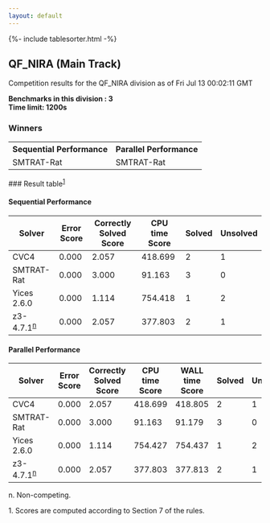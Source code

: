 ```yaml
---
layout: default
---
```

{%- include tablesorter.html -%}

##  QF_NIRA (Main Track)

Competition results for the QF_NIRA division as of Fri Jul 13 00:02:11 GMT

**Benchmarks in this division : 3  
Time limit: 1200s** 

### Winners
<table class="result">
<tr><th class="center">Sequential Performance</th><th class="center">Parallel Performance</th></tr>
<tr class="center"><td>SMTRAT-Rat</td><td>SMTRAT-Rat</td></tr></table>
### Result table<sup><a href="#fn1">1</a></sup>

#### Sequential Performance

<table id="sequential" class="result sorted">
<thead><tr class="center">
  <th>Solver</th>
  <th>Error Score</th>
  <th>Correctly Solved Score</th>
  <th>CPU time Score</th>
  <th>Solved</th>
  <th>Unsolved</th>
</tr></thead><tr>
  <td>CVC4</td>
  <td>0.000</td>
  <td>2.057</td>
  <td>418.699</td>
<td>2</td>
<td>1</td>
</tr><tr>
  <td>SMTRAT-Rat</td>
  <td>0.000</td>
  <td>3.000</td>
  <td>91.163</td>
<td>3</td>
<td>0</td>
</tr><tr>
  <td>Yices 2.6.0</td>
  <td>0.000</td>
  <td>1.114</td>
  <td>754.418</td>
<td>1</td>
<td>2</td>
</tr><tr>
  <td>z3-4.7.1<SUP><a href="#fn">n</a></SUP></td>
  <td>0.000</td>
  <td>2.057</td>
  <td>377.803</td>
<td>2</td>
<td>1</td>
</tr></table>

#### Parallel Performance

<table id="parallel" class="result sorted">
<thead><tr class="center">
  <th>Solver</th>
  <th>Error Score</th>
  <th>Correctly Solved Score</th>
  <th>CPU time Score</th>
  <th>WALL time Score</th>
  <th>Solved</th>
  <th>Unsolved</th>
</tr></thead><tr>
  <td>CVC4</td>
<td>0.000</td><td>2.057</td><td>418.699</td><td>418.805</td><td>2</td><td>1</td></tr><tr>
  <td>SMTRAT-Rat</td>
<td>0.000</td><td>3.000</td><td>91.163</td><td>91.179</td><td>3</td><td>0</td></tr><tr>
  <td>Yices 2.6.0</td>
<td>0.000</td><td>1.114</td><td>754.427</td><td>754.437</td><td>1</td><td>2</td></tr><tr>
  <td>z3-4.7.1<SUP><a href="#fn">n</a></SUP></td>
<td>0.000</td><td>2.057</td><td>377.803</td><td>377.813</td><td>2</td><td>1</td></tr></table>
 <span id="fn"> n. Non-competing. </span>

 <span id="fn1"> 1. Scores are computed according to Section 7 of the rules. </span>


